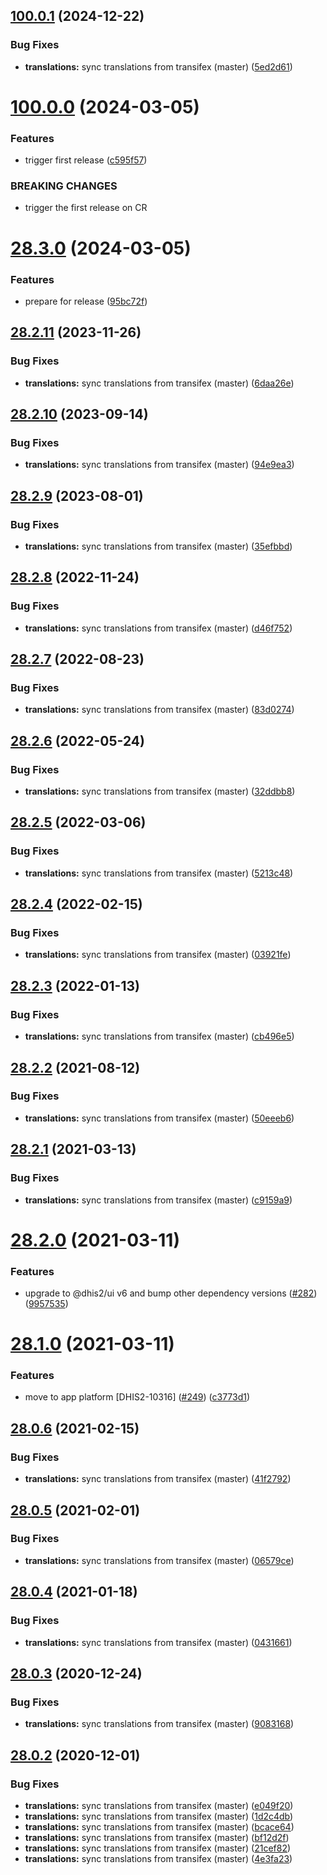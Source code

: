 ## [100.0.1](https://github.com/dhis2/menu-management-app/compare/v100.0.0...v100.0.1) (2024-12-22)


### Bug Fixes

* **translations:** sync translations from transifex (master) ([5ed2d61](https://github.com/dhis2/menu-management-app/commit/5ed2d61e3fe00148f219d6bbdff85b4a933a3da5))

# [100.0.0](https://github.com/dhis2/menu-management-app/compare/v99.9.9...v100.0.0) (2024-03-05)


### Features

* trigger first release ([c595f57](https://github.com/dhis2/menu-management-app/commit/c595f57b2cacb7e8a5658d5f9546042465a9f764))


### BREAKING CHANGES

* trigger the first release on CR

# [28.3.0](https://github.com/dhis2/menu-management-app/compare/v28.2.11...v28.3.0) (2024-03-05)


### Features

* prepare for release ([95bc72f](https://github.com/dhis2/menu-management-app/commit/95bc72fc2dc5839db861206cc7eb0c59216b0526))

## [28.2.11](https://github.com/dhis2/menu-management-app/compare/v28.2.10...v28.2.11) (2023-11-26)


### Bug Fixes

* **translations:** sync translations from transifex (master) ([6daa26e](https://github.com/dhis2/menu-management-app/commit/6daa26e86af0f079cd5817405dbd8152545faed6))

## [28.2.10](https://github.com/dhis2/menu-management-app/compare/v28.2.9...v28.2.10) (2023-09-14)


### Bug Fixes

* **translations:** sync translations from transifex (master) ([94e9ea3](https://github.com/dhis2/menu-management-app/commit/94e9ea3bd09c3a21ecbb45fec5417d40f561295f))

## [28.2.9](https://github.com/dhis2/menu-management-app/compare/v28.2.8...v28.2.9) (2023-08-01)


### Bug Fixes

* **translations:** sync translations from transifex (master) ([35efbbd](https://github.com/dhis2/menu-management-app/commit/35efbbd3263a09f0d5d07f92d08039b377c57a89))

## [28.2.8](https://github.com/dhis2/menu-management-app/compare/v28.2.7...v28.2.8) (2022-11-24)


### Bug Fixes

* **translations:** sync translations from transifex (master) ([d46f752](https://github.com/dhis2/menu-management-app/commit/d46f7526c6b6fe70eaa81302cef5a142cc2a97a7))

## [28.2.7](https://github.com/dhis2/menu-management-app/compare/v28.2.6...v28.2.7) (2022-08-23)


### Bug Fixes

* **translations:** sync translations from transifex (master) ([83d0274](https://github.com/dhis2/menu-management-app/commit/83d027496b8ae410cc114c48fb5ed1dcaf385675))

## [28.2.6](https://github.com/dhis2/menu-management-app/compare/v28.2.5...v28.2.6) (2022-05-24)


### Bug Fixes

* **translations:** sync translations from transifex (master) ([32ddbb8](https://github.com/dhis2/menu-management-app/commit/32ddbb8101e392227b4105833330eb8b30ba7fdc))

## [28.2.5](https://github.com/dhis2/menu-management-app/compare/v28.2.4...v28.2.5) (2022-03-06)


### Bug Fixes

* **translations:** sync translations from transifex (master) ([5213c48](https://github.com/dhis2/menu-management-app/commit/5213c4842fcfa339853a5919694337992e18ab8c))

## [28.2.4](https://github.com/dhis2/menu-management-app/compare/v28.2.3...v28.2.4) (2022-02-15)


### Bug Fixes

* **translations:** sync translations from transifex (master) ([03921fe](https://github.com/dhis2/menu-management-app/commit/03921fe4479291a3f080158d1b95b4e60a806c53))

## [28.2.3](https://github.com/dhis2/menu-management-app/compare/v28.2.2...v28.2.3) (2022-01-13)


### Bug Fixes

* **translations:** sync translations from transifex (master) ([cb496e5](https://github.com/dhis2/menu-management-app/commit/cb496e5a3a0740a4d7694aa98285b9847be9a0cf))

## [28.2.2](https://github.com/dhis2/menu-management-app/compare/v28.2.1...v28.2.2) (2021-08-12)


### Bug Fixes

* **translations:** sync translations from transifex (master) ([50eeeb6](https://github.com/dhis2/menu-management-app/commit/50eeeb6529891f6d7b7d590a5f7286f1a0de6e0c))

## [28.2.1](https://github.com/dhis2/menu-management-app/compare/v28.2.0...v28.2.1) (2021-03-13)


### Bug Fixes

* **translations:** sync translations from transifex (master) ([c9159a9](https://github.com/dhis2/menu-management-app/commit/c9159a9ab4d180a38ae31419d8704bc380a11c0b))

# [28.2.0](https://github.com/dhis2/menu-management-app/compare/v28.1.0...v28.2.0) (2021-03-11)


### Features

* upgrade to @dhis2/ui v6 and bump other dependency versions ([#282](https://github.com/dhis2/menu-management-app/issues/282)) ([9957535](https://github.com/dhis2/menu-management-app/commit/9957535d1e2a9015493625aeca6fadd61131d59a))

# [28.1.0](https://github.com/dhis2/menu-management-app/compare/v28.0.6...v28.1.0) (2021-03-11)


### Features

* move to app platform [DHIS2-10316] ([#249](https://github.com/dhis2/menu-management-app/issues/249)) ([c3773d1](https://github.com/dhis2/menu-management-app/commit/c3773d1e64cb34b1cb6315d679e62b6a05d288e6))

## [28.0.6](https://github.com/dhis2/menu-management-app/compare/v28.0.5...v28.0.6) (2021-02-15)


### Bug Fixes

* **translations:** sync translations from transifex (master) ([41f2792](https://github.com/dhis2/menu-management-app/commit/41f2792bf85f5ab4f78725c6ce5f67dfcf246448))

## [28.0.5](https://github.com/dhis2/menu-management-app/compare/v28.0.4...v28.0.5) (2021-02-01)


### Bug Fixes

* **translations:** sync translations from transifex (master) ([06579ce](https://github.com/dhis2/menu-management-app/commit/06579ce0bc9ba908e4daf62d7f23e59902356e64))

## [28.0.4](https://github.com/dhis2/menu-management-app/compare/v28.0.3...v28.0.4) (2021-01-18)


### Bug Fixes

* **translations:** sync translations from transifex (master) ([0431661](https://github.com/dhis2/menu-management-app/commit/0431661fe51756e56d58e86d483697bb8defbba4))

## [28.0.3](https://github.com/dhis2/menu-management-app/compare/v28.0.2...v28.0.3) (2020-12-24)


### Bug Fixes

* **translations:** sync translations from transifex (master) ([9083168](https://github.com/dhis2/menu-management-app/commit/908316861120dbc9be46315d4a3926b6599bf356))

## [28.0.2](https://github.com/dhis2/menu-management-app/compare/v28.0.1...v28.0.2) (2020-12-01)


### Bug Fixes

* **translations:** sync translations from transifex (master) ([e049f20](https://github.com/dhis2/menu-management-app/commit/e049f2004788046c9d0de2758aef888d97eb6ce3))
* **translations:** sync translations from transifex (master) ([1d2c4db](https://github.com/dhis2/menu-management-app/commit/1d2c4db1800939b5394b8fd012932b65851b6cb8))
* **translations:** sync translations from transifex (master) ([bcace64](https://github.com/dhis2/menu-management-app/commit/bcace645b74edca1ecb369abb8619ae158072d1a))
* **translations:** sync translations from transifex (master) ([bf12d2f](https://github.com/dhis2/menu-management-app/commit/bf12d2fd6928d76551f065d26144cbef850f1a26))
* **translations:** sync translations from transifex (master) ([21cef82](https://github.com/dhis2/menu-management-app/commit/21cef82821413c5172a92dd808afb61c64046a83))
* **translations:** sync translations from transifex (master) ([4e3fa23](https://github.com/dhis2/menu-management-app/commit/4e3fa230dd8f7a5a5307547e19489d9fdbe7b813))
